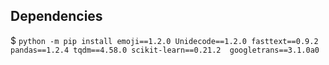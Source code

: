 ## Dependencies

$ `python -m pip install emoji==1.2.0 Unidecode==1.2.0 fasttext==0.9.2 pandas==1.2.4 tqdm==4.58.0 scikit-learn==0.21.2  googletrans==3.1.0a0`
